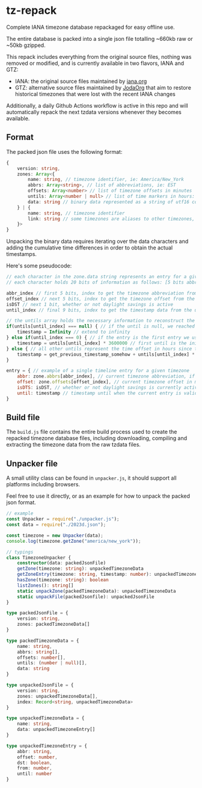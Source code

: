 # tz-repack

Complete IANA timezone database repackaged for easy offline use.

The entire database is packed into a single json file totalling ~660kb raw or ~50kb gzipped.

This repack includes everything from the original source files, nothing was removed or modified, and is currently available in two flavors, IANA and GTZ:

* IANA: the original source files maintained by [iana.org](https://iana.org/time-zones)
* GTZ: alternative source files maintained by [JodaOrg](https://github.com/JodaOrg/global-tz) that aim to restore historical timezones that were lost with the recent IANA changes

Additionally, a daily Github Actions workflow is active in this repo and will automatically repack the next tzdata versions whenever they becomes available.

## Format

The packed json file uses the following format:

```ts
{
    version: string,
    zones: Array<{
        name: string, // timezone identifier, ie: America/New_York
        abbrs: Array<string>, // list of abbreviations, ie: EST
        offsets: Array<number> // list of timezone offsets in minutes
        untils: Array<number | null> // list of time markers in hours: [initial_timestamp, ...time_diffs, null]
        data: string // binary data represented as a string of utf16 code points where each character stores 20 bits of information
    } | {
        name: string, // timezone identifier
        link: string // some timezones are aliases to other timezones, here is the name of the timezone we should redirect to
    }>
}
```

Unpacking the binary data requires iterating over the data characters and adding the cumulative time differences in order to obtain the actual timestamps.

Here's some pseudocode:

```js
// each character in the zone.data string represents an entry for a given timezone and contains information for that timezone during a specific period of time
// each character holds 20 bits of information as follows: [5 bits abbr_index][5 bits offset_index][1 bit dst][9 bits until_index]

abbr_index // first 5 bits, index to get the timezone abbreviation from the abbrs array
offset_index // next 5 bits, index to get the timezone offset from the offsets array
isDST // next 1 bit, whether or not daylight savings is active
until_index // final 9 bits, index to get the timestamp data from the untils array

// the untils array holds the necessary information to reconstruct the timeline of the timezone including the timestamps of each entry
if(untils[until_index] === null) { // if the until is null, we reached end of time
    timestamp = Infinity // extend to infinity
} else if(until_index === 0) { // if the entry is the first entry we use it directly
    timestamp = untils[until_index] * 3600000 // first until is the initial timestamp in hours, convert hours to milliseconds
} else { // all other untils represent the time offset in hours since the previous timestamp
    timestamp = get_previous_timestamp_somehow + untils[until_index] * 3600000 // convert hours to milliseconds and add to the previous timestamp
}

entry = { // example of a single timeline entry for a given timezone
    abbr: zone.abbrs[abbr_index], // current timezone abbreviation, if available
    offset: zone.offsets[offset_index], // current timezone offset in minutes
    isDTS: isDST, // whether or not daylight savings is currently active
    until: timestamp // timestamp until when the current entry is valid
}
```

## Build file

The `build.js` file contains the entire build process used to create the repacked timezone database files, including downloading, compiling and extracting the timezone data from the raw tzdata files.

## Unpacker file

A small utility class can be found in `unpacker.js`, it should support all platforms including browsers.

Feel free to use it directly, or as an example for how to unpack the packed json format.

```js
// example
const Unpacker = require("./unpacker.js");
const data = require("./2023d.json");

const timezone = new Unpacker(data);
console.log(timezone.getZone("america/new_york"));
```

```ts
// typings
class TimezoneUnpacker {
    constructor(data: packedJsonFile)
    getZone(timezone: string): unpackedTimezoneData
    getZoneEntry(timezone: string, timestamp: number): unpackedTimezoneEntry
    hasZone(timezone: string): boolean
    listZones(): string[]
    static unpackZone(packedTimezoneData): unpackedTimezoneData
    static unpackFile(packedJsonfile): unpackedJsonFile
}

type packedJsonFile = {
    version: string,
    zones: packedTimezoneData[]
}

type packedTimezoneData = {
    name: string,
    abbrs: string[],
    offsets: number[],
    untils: (number | null)[],
    data: string
}

type unpackedJsonFile = {
    version: string,
    zones: unpackedTimezoneData[],
    index: Record<string, unpackedTimezoneData>
}

type unpackedTimezoneData = {
    name: string,
    data: unpackedTimezoneEntry[]
}

type unpackedTimezoneEntry = {
    abbr: string,
    offset: number,
    dst: boolean,
    from: number,
    until: number
}
```
